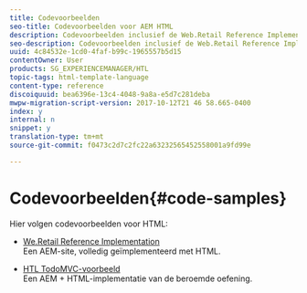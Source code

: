 ```yaml
---
title: Codevoorbeelden
seo-title: Codevoorbeelden voor AEM HTML
description: Codevoorbeelden inclusief de Web.Retail Reference Implementation
seo-description: Codevoorbeelden inclusief de Web.Retail Reference Implementation
uuid: 4c84532e-1cd0-4faf-b99c-1965557b5d15
contentOwner: User
products: SG_EXPERIENCEMANAGER/HTL
topic-tags: html-template-language
content-type: reference
discoiquuid: bea6396e-13c4-4048-9a8a-e5d7c281deba
mwpw-migration-script-version: 2017-10-12T21 46 58.665-0400
index: y
internal: n
snippet: y
translation-type: tm+mt
source-git-commit: f0473c2d7c2fc22a63232565452558001a9fd99e

---
```



# Codevoorbeelden{#code-samples}

Hier volgen codevoorbeelden voor HTML:

* [We.Retail Reference Implementation](https://helpx.adobe.com/experience-manager/6-4/sites/developing/using/we-retail.html)\
   Een AEM-site, volledig geïmplementeerd met HTML.

* [HTL TodoMVC-voorbeeld](https://github.com/Adobe-Marketing-Cloud/aem-sightly-sample-todomvc)\
   Een AEM + HTML-implementatie van de beroemde oefening.
